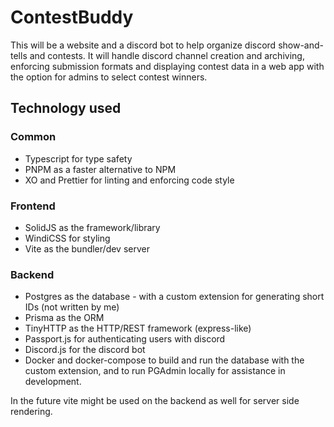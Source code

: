 # ContestBuddy

This will be a website and a discord bot to help organize discord show-and-tells and contests.
It will handle discord channel creation and archiving, enforcing submission formats and displaying contest data in a web app with the option for admins to select contest winners. 

## Technology used
### Common
 - Typescript for type safety
 - PNPM as a faster alternative to NPM
 - XO and Prettier for linting and enforcing code style
### Frontend
 - SolidJS as the framework/library
 - WindiCSS for styling
 - Vite as the bundler/dev server
### Backend
 - Postgres as the database - with a custom extension for generating short IDs (not written by me)
 - Prisma as the ORM
 - TinyHTTP as the HTTP/REST framework (express-like)
 - Passport.js for authenticating users with discord
 - Discord.js for the discord bot
 - Docker and docker-compose to build and run the database with the custom extension, and to run PGAdmin locally for assistance in development. 

In the future vite might be used on the backend as well for server side rendering. 
